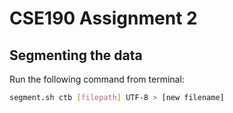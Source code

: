 # CSE190 Assignment 2

## Segmenting the data
Run the following command from terminal:
```bash
segment.sh ctb [filepath] UTF-8 > [new filename]
```
